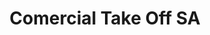 ---
title: "Comercial Take Off SA"
url: /la-habana/comercial-take-off-sa/
shop: agencia de viajes
---
